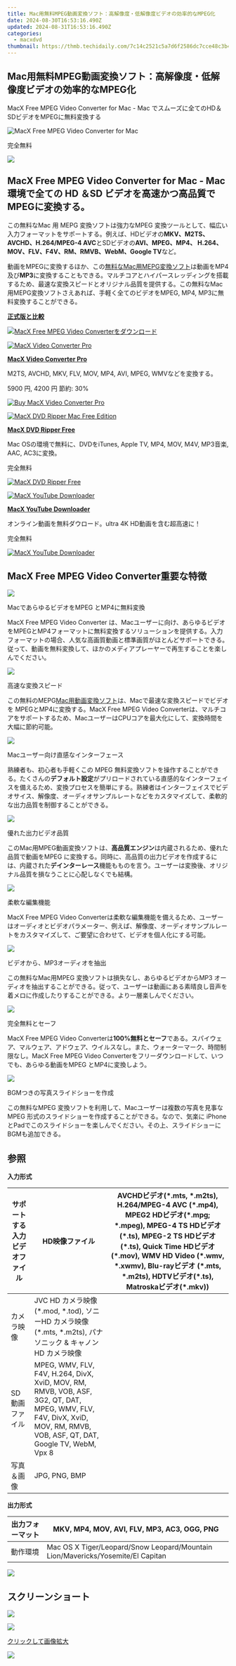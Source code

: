 ```yaml
---
title: Mac用無料MPEG動画変換ソフト：高解像度・低解像度ビデオの効率的なMPEG化
date: 2024-08-30T16:53:16.490Z
updated: 2024-08-31T16:53:16.490Z
categories:
  - macxdvd
thumbnail: https://thmb.techidaily.com/7c14c2521c5a7d6f2586dc7cce48c3b4142cae653643556f77f854f0ef38defc.jpg
---
```


## Mac用無料MPEG動画変換ソフト：高解像度・低解像度ビデオの効率的なMPEG化

MacX Free MPEG Video Converter for Mac \- Mac でスムーズに全てのHD＆SDビデオをMPEGに無料変換する

![MacX Free MPEG Video Converter for Mac](https://www.macxdvd.com/mpeg-video-converter-free/../face/mpeg-video-converter-free.jpg) 

完全無料

![](https://www.macxdvd.com/mpeg-video-converter-free/../image-jp/flag.png) 

## MacX Free MPEG Video Converter for Mac - Mac 環境で全ての HD ＆SD ビデオを高速かつ高品質でMPEGに変換する。

この無料なMac 用 MEPG 変換ソフトは強力なMPEG 変換ツールとして、幅広い入力フォーマットをサポートする。例えば、HDビデオの**MKV、M2TS、AVCHD、H.264/MPEG-4 AVC**とSDビデオの**AVI、MPEG、MP4、 H.264、MOV、FLV、F4V、RM、RMVB、WebM、Google TV**など。

動画をMPEGに変換するほか、この[無料なMac用MEPG変換ソフト](https://tools.techidaily.com/macxdvd/products/)は動画をMP4及び**MP3**に変換することもできる。マルチコアとハイパースレッディングを搭載するため、最速な変換スピードとオリジナル品質を提供する。この無料なMac用MEPG変換ソフトさえあれば、手軽く全てのビデオをMPEG, MP4, MP3に無料変換することができる。

**[正式版と比較](https://tools.techidaily.com/macxdvd/products/)**

[![MacX Free MPEG Video Converterをダウンロード](https://www.macxdvd.com/mpeg-video-converter-free/../image-jp/bottom-download-big.jpg)](https://www.macxdvd.com/download/macx-free-mpeg-video-converter.dmg)

[![MacX Video Converter Pro](https://www.macxdvd.com/mpeg-video-converter-free/../box-image/macx-converter-box-left.jpg)](https://www.macxdvd.com/mpeg-video-converter-free/../mac-video-converter-pro/buy-jp.htm) 

**[MacX Video Converter Pro](https://tools.techidaily.com/macxdvd/products/)**

M2TS, AVCHD, MKV, FLV, MOV, MP4, AVI, MPEG, WMVなどを変換する。

5900 円, 4200 円 節約: 30%

[![Buy MacX Video Converter Pro](https://www.macxdvd.com/mpeg-video-converter-free/../image-jp/bottom-buy2.jpg)](https://www.macxdvd.com/mpeg-video-converter-free/../mac-video-converter-pro/buy-jp.htm) 

[![MacX DVD Ripper Mac Free Edition](https://www.macxdvd.com/mpeg-video-converter-free/../box-image/free-ripper-mini1.jpg)](https://tools.techidaily.com/macxdvd/products/) 

**[MacX DVD Ripper Free](https://tools.techidaily.com/macxdvd/products/)**

Mac OSの環境で無料に、DVDをiTunes, Apple TV, MP4, MOV, M4V, MP3音楽, AAC, AC3に変換。

 完全無料 

[![MacX DVD Ripper Free](https://www.macxdvd.com/mpeg-video-converter-free/../image-jp/free-download.jpg)](https://www.macxdvd.com/mpeg-video-converter-free/../download/macx-dvd-ripper-mac-free-edition.dmg) 

[![MacX YouTube Downloader](https://www.macxdvd.com/mpeg-video-converter-free/../box-image/youtube-mini1.png)](https://tools.techidaily.com/macxdvd/products/)

**[MacX YouTube Downloader](https://tools.techidaily.com/macxdvd/products/)**

オンライン動画を無料ダウロード。ultra 4K HD動画を含む超高速に！

 完全無料 

[![MacX YouTube Downloader](https://www.macxdvd.com/mpeg-video-converter-free/../image-jp/free-download.jpg)](https://www.macxdvd.com/mpeg-video-converter-free/../download/macx-youtube-downloader-free.dmg) 

## MacX Free MPEG Video Converter重要な特徴

![](https://www.macxdvd.com/mpeg-video-converter-free/image/1.jpg) 

MacであらゆるビデオをMPEG とMP4に無料変換

MacX Free MPEG Video Converter は、Macユーザーに向け、あらゆるビデオをMPEGとMP4フォーマットに無料変換するソリューションを提供する。入力フォーマットの場合、人気な高画質動画と標準画質がほとんどサポートできる。従って、動画を無料変換して、ほかのメディアプレーヤーで再生することを楽しんでください。

![](https://www.macxdvd.com/mpeg-video-converter-free/image/2.jpg) 

高速な変換スピード

この無料のMEPG[Mac用動画変換ソフト](https://tools.techidaily.com/macxdvd/products/)は、Macで最速な変換スピードでビデオを MPEGとMP4に変換する。MacX Free MPEG Video Converterは、マルチコアをサポートするため、MacユーザーはCPUコアを最大化にして、変換時間を大幅に節約可能。

![](https://www.macxdvd.com/mpeg-video-converter-free/image/3.jpg) 

Macユーザー向け直感なインターフェース

熟練者も、初心者も手軽くこの MPEG 無料変換ソフトを操作することができる。たくさんの**デフォルト設定**がプリロードされている直感的なインターフェイスを備えるため、変換プロセスを簡単にする。熟練者はインターフェイスでビデオサイス、解像度、オーディオサンプルレートなどをカスタマイズして、柔軟的な出力品質を制御することができる。

![](https://www.macxdvd.com/mpeg-video-converter-free/image/4.jpg) 

優れた出力ビデオ品質

このMac用MPEG動画変換ソフトは、**高品質エンジン**は内蔵されるため、優れた品質で動画をMPEG に変換する。同時に、高品質の出力ビデオを作成するには、内蔵された**デインターレース**機能もものを言う。ユーザーは変換後、オリジナル品質を損なうことに心配しなくでも結構。

![](https://www.macxdvd.com/mpeg-video-converter-free/image/5.jpg) 

柔軟な編集機能

MacX Free MPEG Video Converterは柔軟な編集機能を備えるため、ユーザーはオーディオとビデオパラメーター、例えば、解像度、オーディオサンプルレートをカスタマイズして、ご要望に合わせて、ビデオを個人化にする可能。

![](https://www.macxdvd.com/mpeg-video-converter-free/image/6.jpg) 

ビデオから、MP3オーディオを抽出

この無料なMac用MPEG 変換ソフトは損失なし、あらゆるビデオからMP3 オーディオを抽出することができる。従って、ユーザーは動画にある素晴良し音声を着メロに作成したりすることができる。より一層楽しんでください。

![](https://www.macxdvd.com/mpeg-video-converter-free/image/7.jpg)

完全無料とセーフ

MacX Free MPEG Video Converterは**100%無料とセーフ**である。スパイウェア、マルウェア、アドウェア、ウイルスなし。また、ウォーターマーク、時間制限なし。MacX Free MPEG Video Converterをフリーダウンロードして、いつでも、あらゆる動画をMPEG とMP4に変換しよう。

![](https://www.macxdvd.com/mpeg-video-converter-free/image/slideshow-maker.png) 

BGMつきの写真スライドショーを作成

この無料なMPEG 変換ソフトを利用して、Macユーザーは複数の写真を見事なMPEG 形式のスライドショーを作成することができる。なので、気楽に iPhone とPadでこのスライドショーを楽しんでください。その上、スライドショーにBGMも追加できる。 

## 参照

**入力形式**

| サポートする入力ビデオファイル | HD映像ファイル                                                                                                                                                                 | AVCHDビデオ(\*.mts, \*.m2ts), H.264/MPEG-4 AVC (\*.mp4), MPEG2 HDビデオ(\*.mpg; \*.mpeg), MPEG-4 TS HDビデオ(\*.ts), MPEG-2 TS HDビデオ(\*.ts), Quick Time HDビデオ(\*.mov), WMV HD Video (\*.wmv, \*.xwmv), Blu-rayビデオ (\*.mts, \*.m2ts), HDTVビデオ(\*.ts), Matroskaビデオ(\*.mkv)) |
| --------------- | ------------------------------------------------------------------------------------------------------------------------------------------------------------------------ | ---------------------------------------------------------------------------------------------------------------------------------------------------------------------------------------------------------------------------------------------------------------- |
| カメラ映像           | JVC HD カメラ映像 (\*.mod, \*.tod), ソニーHD カメラ映像(\*.mts, \*.m2ts), パナソニック & キャノンHD カメラ映像                                                                                       |                                                                                                                                                                                                                                                                  |
| SD動画ファイル        | MPEG, WMV, FLV, F4V, H.264, DivX, XviD, MOV, RM, RMVB, VOB, ASF, 3G2, QT, DAT, MPEG, WMV, FLV, F4V, DivX, XviD, MOV, RM, RMVB, VOB, ASF, QT, DAT, Google TV, WebM, Vpx 8 |                                                                                                                                                                                                                                                                  |
| 写真＆画像           | JPG, PNG, BMP                                                                                                                                                            |                                                                                                                                                                                                                                                                  |

**出力形式**

| 出力フォーマット | MKV, MP4, MOV, AVI, FLV, MP3, AC3, OGG, PNG                                     |
| -------- | ------------------------------------------------------------------------------- |
| 動作環境     | Mac OS X Tiger/Leopard/Snow Leopard/Mountain Lion/Mavericks/Yosemite/El Capitan |

<!-- affiliate ads begin -->
<a href="https://store.movavi.com/affiliate.php?ACCOUNT=MOVAVI&AFFILIATE=108875&PATH=https%3A%2F%2Fwww.movavi.com%3FAFFILIATE%3D108875%26RESOURCE%3DMovavi%2BVideo%2BEditor%2Bbox"><img src="https://mcusercontent.com/0885a03ded3d480dca9287f12/images/6d3207fd-9f15-4c21-f0ad-59c68e6a7e2a.png" border="0"></a>
<!-- affiliate ads end -->
## スクリーンショート

![](https://www.macxdvd.com/mpeg-video-converter-free/image/screenshot-jp.jpg)

<!-- affiliate ads begin -->
<a href="https://shop.systoolsgroup.com/affiliate.php?ACCOUNT=SYSTOOBY&AFFILIATE=108875&PATH=https%3A%2F%2Fwww.systoolsgroup.com%3FAFFILIATE%3D108875%26RESOURCE%3DSysTools%2BOST%2BRecovery"><img src="https://www.systoolsgroup.com/box/ost-recovery.png" border="0"></a>
<!-- affiliate ads end -->
[クリックして画像拡大](https://tools.techidaily.com/macxdvd/products/)

![](https://www.macxdvd.com/mpeg-video-converter-free/image/screenshot02-jp.jpg) 

<!-- affiliate ads begin -->
<span id="1793213">
					<video width="1080" height="1620" style="cursor:pointer"
           poster="//a.impactradius-go.com/display-clicktoplayimage/1793213.jpeg"
           onclick="if(!this.playClicked){this.play();this.setAttribute('controls',true);this.playClicked=true;}">
	   <source src="//a.impactradius-go.com/display-ad/19135-1793213">
	   <img src="//a.impactradius-go.com/display-clicktoplayimage/1793213.jpeg" style="border: none; height: 100%; width: 100%; object-fit: contain">
	</video>
	<div style="width:1080px;text-align:center"><a href="javascript:window.open(decodeURIComponent('https%3A%2F%2Ftinyland.pxf.io%2Fc%2F5597632%2F1793213%2F19135'), '_blank');void(0);">Click here</a></div>
</span>
<img height="0" width="0" src="https://imp.pxf.io/i/5597632/1793213/19135" style="position:absolute;visibility:hidden;" border="0" />
<!-- affiliate ads end -->
[![MacX Free MPEG Video Converterをダウンロード](https://www.macxdvd.com/mpeg-video-converter-free/../image-jp/bottom-download-big.jpg)](https://www.macxdvd.com/mpeg-video-converter-free/../download/macx-free-mpeg-video-converter.dmg)

人気な製品

* [動画変換＆編集ソフト](https://tools.techidaily.com/macxdvd/products/)
* [iPhone動画変換＆編集ソフト](https://tools.techidaily.com/macxdvd/products/)
* [iPad動画変換＆編集ソフト](https://tools.techidaily.com/macxdvd/products/)
* [iPod動画変換＆編集ソフト](https://tools.techidaily.com/macxdvd/products/)
* [iTunes動画変換＆編集ソフト](https://tools.techidaily.com/macxdvd/products/)
* [モバイル動画変換＆編集ソフト](https://tools.techidaily.com/macxdvd/products/)
* [**ギフト付きキャンペーン**](https://tools.techidaily.com/macxdvd/products/) ![](https://www.macxdvd.com/mpeg-video-converter-free/../blog/new-fourteen/hot.gif)

<!-- affiliate ads begin -->
<a href="https://propmoneyinc.pxf.io/c/5597632/1803115/14559" target="_top" id="1803115"><img src="//a.impactradius-go.com/display-ad/14559-1803115" border="0" alt="" width="859" height="859"/></a><img height="0" width="0" src="https://imp.pxf.io/i/5597632/1803115/14559" style="position:absolute;visibility:hidden;" border="0" />
<!-- affiliate ads end -->
無料製品一覧

* [Mac DVDリッピングフリーソフト](https://tools.techidaily.com/macxdvd/products/)
* [Mac 動画変換フリーソフト](https://tools.techidaily.com/macxdvd/products/)
* [MP4動画変換フリーソフト](https://tools.techidaily.com/macxdvd/products/)
* [AVCHD動画変換フリーソフト](https://tools.techidaily.com/macxdvd/products/)
* [iMovie動画変換フリーソフト](https://tools.techidaily.com/macxdvd/products/)

[ブログ](https://tools.techidaily.com/macxdvd/products/)

・１ [DVDコピー＆DVDリッピング無料ソフトおすすめ](https://tools.techidaily.com/macxdvd/products/)

・２ [初心者に優しいMac DVDリッピングソフトおすすめ](https://tools.techidaily.com/macxdvd/products/)

・３ [高速且つ無劣化でDVDをiPhone12/XRに入れ](https://tools.techidaily.com/macxdvd/products/)

![Maclife](https://www.macxdvd.com/mpeg-video-converter-free/../i-pic/maclife.gif) ![Macworld](https://www.macxdvd.com/mpeg-video-converter-free/../i-pic/macworld.gif) ![Softpedia](https://www.macxdvd.com/mpeg-video-converter-free/../i-pic/softpedia.gif) ![Macupdate](https://www.macxdvd.com/mpeg-video-converter-free/../i-pic/macupdate.gif) ![Macnn](https://www.macxdvd.com/mpeg-video-converter-free/../i-pic/macnn.gif) 

<!-- affiliate ads begin -->
<a href="https://secure.2checkout.com/order/checkout.php?PRODS=38729081&QTY=1&AFFILIATE=108875&CART=1"><img src="https://website-prod.cache.wpscdn.com/img/wps-spreadsheet-free-excel-editor-online-offline-1x.93e269d.png" border="0">
WPS Office Premium ( File Recovery, Photo Scanning, Convert PDF)--Yearly</a>
<!-- affiliate ads end -->
## ユーザーコメント

![](https://www.macxdvd.com/mpeg-video-converter-free/../image/customer-ico.jpg) 

このソフトを数日を使用したら、本当に便利なビデオツールと思う。ソニーカメラビデオに対応できるのはみたさせた。今、このビデオチップをiPhone に取り込んだ。驚くほどビデオ品質！このような素敵なソフトを開発してくれて、感謝の意を表したい。

_\- 朝?_ 

![](https://www.macxdvd.com/mpeg-video-converter-free/../image/customer-ico.jpg) 

<!-- affiliate ads begin -->
<h3 id="200610"><a href="https://sentrypc.7eer.net/c/5597632/200610/3022">Parental Control Software</a></h3>
<span class="text-ad-content">
	#1 Rated Parental Control Software.<br/>
	Monitor & Control all PC Activity!<br/>
		<cite style="color:green">sentrypc.com/parental-controls/</cite>
	</span><img height="0" width="0" src="https://sentrypc.7eer.net/i/5597632/200610/3022" style="position:absolute;visibility:hidden;" border="0" />
<!-- affiliate ads end -->
私が知っている限り、このMPEG変換ソフトはMac でよく動作できる。なぜかというと、安定かつ高速で動作するからだ。ダウンロードしてから、もうたくさんのビデオを成功に変換した。それぞれは短い時間内、変換プロセスが完了！

_\- 千夏_

<ins class="adsbygoogle"
     style="display:block"
     data-ad-format="autorelaxed"
     data-ad-client="ca-pub-7571918770474297"
     data-ad-slot="1223367746"></ins>



<ins class="adsbygoogle"
     style="display:block"
     data-ad-client="ca-pub-7571918770474297"
     data-ad-slot="8358498916"
     data-ad-format="auto"
     data-full-width-responsive="true"></ins>


